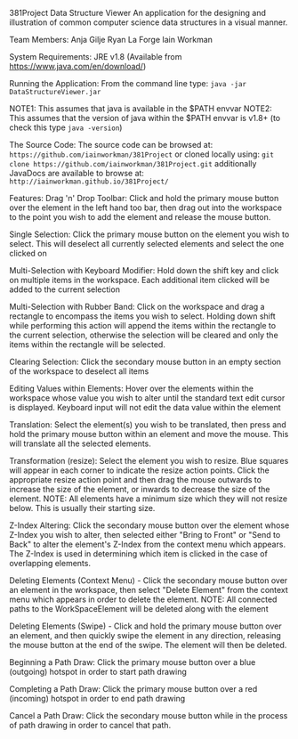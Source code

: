 381Project
Data Structure Viewer
An application for the designing and illustration of common computer science data structures in a visual manner.

Team Members:
Anja Gilje
Ryan La Forge
Iain Workman

System Requirements:
JRE v1.8 (Available from https://www.java.com/en/download/)

Running the Application:
From the command line type:
`java -jar DataStructureViewer.jar `

NOTE1: This assumes that java is available in the $PATH envvar
NOTE2: This assumes that the version of java within the $PATH envvar is v1.8+ (to check this type `java -version`)

The Source Code:
The source code can be browsed at:
`https://github.com/iainworkman/381Project`
or cloned locally using:
`git clone https://github.com/iainworkman/381Project.git`
additionally JavaDocs are available to browse at:
`http://iainworkman.github.io/381Project/`

Features:
Drag 'n' Drop Toolbar: Click and hold the primary mouse button over the element in the left hand too bar, then drag out into the workspace to the point you wish to add the element and release the mouse button.

Single Selection: Click the primary mouse button on the element you wish to select. This will deselect all currently selected elements and select the one clicked on

Multi-Selection with Keyboard Modifier: Hold down the shift key and click on multiple items in the workspace. Each additional item clicked will be added to the current selection

Multi-Selection with Rubber Band: Click on the workspace and drag a rectangle to encompass the items you wish to select. Holding down shift while performing this action will append the items within the rectangle to the current selection, otherwise the selection will be cleared and only the items within the rectangle will be selected.

Clearing Selection: Click the secondary mouse button in an empty section of the workspace to deselect all items

Editing Values within Elements: Hover over the elements within the workspace whose value you wish to alter until the standard text edit cursor is displayed. Keyboard input will not edit the data value within the element

Translation: Select the element(s) you wish to be translated, then press and hold the primary mouse button within an element and move the mouse. This will translate all the selected elements.

Transformation (resize): Select the element you wish to resize. Blue squares will appear in each corner to indicate the resize action points. Click the appropriate resize action point and then drag the mouse outwards to increase the size of the element, or inwards to decrease the size of the element. NOTE: All elements have a minimum size which they will not resize below. This is usually their starting size.

Z-Index Altering: Click the secondary mouse button over the element whose Z-Index you wish to alter, then selected either "Bring to Front" or "Send to Back" to alter the element's Z-Index from the context menu which appears. The Z-Index is used in determining which item is clicked in the case of overlapping elements.

Deleting Elements (Context Menu) - Click the secondary mouse button over an element in the workspace, then select "Delete Element" from the context menu which appears in order to delete the element. NOTE: All connected paths to the WorkSpaceElement will be deleted along with the element

Deleting Elements (Swipe) - Click and hold the primary mouse button over an element, and then quickly swipe the element in any direction, releasing the mouse button at the end of the swipe. The element will then be deleted.

Beginning a Path Draw: Click the primary mouse button over a blue (outgoing) hotspot in order to start path drawing

Completing a Path Draw: Click the primary mouse button over a red (incoming) hotspot in order to end path drawing

Cancel a Path Draw: Click the secondary mouse button while in the process of path drawing in order to cancel that path.

